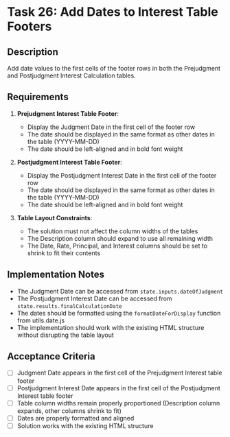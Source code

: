 # Task 26: Add Dates to Interest Table Footers

## Description
Add date values to the first cells of the footer rows in both the Prejudgment and Postjudgment Interest Calculation tables.

## Requirements

1. **Prejudgment Interest Table Footer**:
   - Display the Judgment Date in the first cell of the footer row
   - The date should be displayed in the same format as other dates in the table (YYYY-MM-DD)
   - The date should be left-aligned and in bold font weight

2. **Postjudgment Interest Table Footer**:
   - Display the Postjudgment Interest Date in the first cell of the footer row
   - The date should be displayed in the same format as other dates in the table (YYYY-MM-DD)
   - The date should be left-aligned and in bold font weight

3. **Table Layout Constraints**:
   - The solution must not affect the column widths of the tables
   - The Description column should expand to use all remaining width
   - The Date, Rate, Principal, and Interest columns should be set to shrink to fit their contents

## Implementation Notes

- The Judgment Date can be accessed from `state.inputs.dateOfJudgment`
- The Postjudgment Interest Date can be accessed from `state.results.finalCalculationDate`
- The dates should be formatted using the `formatDateForDisplay` function from utils.date.js
- The implementation should work with the existing HTML structure without disrupting the table layout

## Acceptance Criteria

- [ ] Judgment Date appears in the first cell of the Prejudgment Interest table footer
- [ ] Postjudgment Interest Date appears in the first cell of the Postjudgment Interest table footer
- [ ] Table column widths remain properly proportioned (Description column expands, other columns shrink to fit)
- [ ] Dates are properly formatted and aligned
- [ ] Solution works with the existing HTML structure
